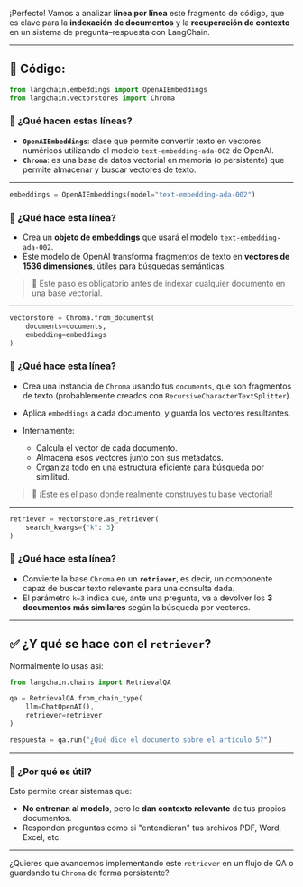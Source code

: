 ¡Perfecto! Vamos a analizar **línea por línea** este fragmento de código, que es clave para la **indexación de documentos** y la **recuperación de contexto** en un sistema de pregunta–respuesta con LangChain.

---

## 📄 Código:

```python
from langchain.embeddings import OpenAIEmbeddings
from langchain.vectorstores import Chroma
```

### 🔹 ¿Qué hacen estas líneas?

* **`OpenAIEmbeddings`**: clase que permite convertir texto en vectores numéricos utilizando el modelo `text-embedding-ada-002` de OpenAI.
* **`Chroma`**: es una base de datos vectorial en memoria (o persistente) que permite almacenar y buscar vectores de texto.

---

```python
embeddings = OpenAIEmbeddings(model="text-embedding-ada-002")
```

### 🔹 ¿Qué hace esta línea?

* Crea un **objeto de embeddings** que usará el modelo `text-embedding-ada-002`.
* Este modelo de OpenAI transforma fragmentos de texto en **vectores de 1536 dimensiones**, útiles para búsquedas semánticas.

> 📌 Este paso es obligatorio antes de indexar cualquier documento en una base vectorial.

---

```python
vectorstore = Chroma.from_documents(
    documents=documents,
    embedding=embeddings
)
```

### 🔹 ¿Qué hace esta línea?

* Crea una instancia de `Chroma` usando tus `documents`, que son fragmentos de texto (probablemente creados con `RecursiveCharacterTextSplitter`).
* Aplica `embeddings` a cada documento, y guarda los vectores resultantes.
* Internamente:

  * Calcula el vector de cada documento.
  * Almacena esos vectores junto con sus metadatos.
  * Organiza todo en una estructura eficiente para búsqueda por similitud.

> 📂 ¡Este es el paso donde realmente construyes tu base vectorial!

---

```python
retriever = vectorstore.as_retriever(
    search_kwargs={"k": 3}
)
```

### 🔹 ¿Qué hace esta línea?

* Convierte la base `Chroma` en un **`retriever`**, es decir, un componente capaz de buscar texto relevante para una consulta dada.
* El parámetro `k=3` indica que, ante una pregunta, va a devolver los **3 documentos más similares** según la búsqueda por vectores.

---

## ✅ ¿Y qué se hace con el `retriever`?

Normalmente lo usas así:

```python
from langchain.chains import RetrievalQA

qa = RetrievalQA.from_chain_type(
    llm=ChatOpenAI(),
    retriever=retriever
)

respuesta = qa.run("¿Qué dice el documento sobre el artículo 5?")
```

---

### 🧠 ¿Por qué es útil?

Esto permite crear sistemas que:

* **No entrenan al modelo**, pero le **dan contexto relevante** de tus propios documentos.
* Responden preguntas como si "entendieran" tus archivos PDF, Word, Excel, etc.

---

¿Quieres que avancemos implementando este `retriever` en un flujo de QA o guardando tu `Chroma` de forma persistente?
